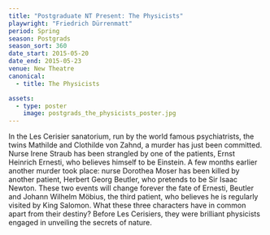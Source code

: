 ```yaml
---
title: "Postgraduate NT Present: The Physicists"
playwright: "Friedrich Dürrenmatt"
period: Spring
season: Postgrads
season_sort: 360
date_start: 2015-05-20
date_end: 2015-05-23
venue: New Theatre
canonical:
  - title: The Physicists

assets:
  - type: poster
    image: postgrads_the_physicists_poster.jpg
---
```


In the Les Cerisier sanatorium, run by the world famous psychiatrists, the twins Mathilde and Clothilde von Zahnd, a murder has just been committed. Nurse Irene Straub has been strangled by one of the patients, Ernst Heinrich Ernesti, who believes himself to be Einstein. A few months earlier another murder took place: nurse Dorothea Moser has been killed by another patient, Herbert Georg Beutler, who pretends to be Sir Isaac Newton. These two events will change forever the fate of Ernesti, Beutler and Johann Wilhelm Möbius, the third patient, who believes he is regularly visited by King Salomon. What these three characters have in common apart from their destiny? Before Les Cerisiers, they were brilliant physicists engaged in unveiling the secrets of nature.
